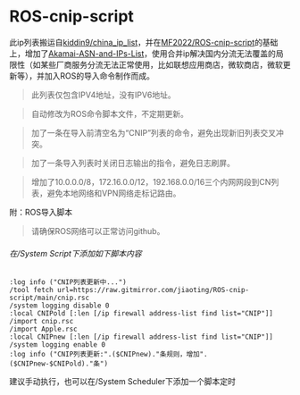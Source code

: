 # ROS-cnip-script

此ip列表搬运自[kiddin9/china_ip_list](https://github.com/kiddin9/china_ip_list)，并在[MF2022/ROS-cnip-script](https://github.com/DMF2022/ROS-cnip-script)的基础上，增加了[Akamai-ASN-and-IPs-List](https://github.com/SecOps-Institute/Akamai-ASN-and-IPs-List)，使用合并ip解决国内分流无法覆盖的局限性（如某些厂商服务分流无法正常使用，比如联想应用商店，微软商店，微软更新等），并加入ROS的导入命令制作而成。


>此列表仅包含IPV4地址，没有IPV6地址。

>自动修改为ROS命令脚本文件，不定期更新。

>加了一条在导入前清空名为“CNIP”列表的命令，避免出现新旧列表交叉冲突。

>加了一条导入列表时关闭日志输出的指令，避免日志刷屏。

>增加了10.0.0.0/8，172.16.0.0/12，192.168.0.0/16三个内网网段到CN列表，避免本地网络和VPN网络走标记路由。

附：ROS导入脚本

>请确保ROS网络可以正常访问github。

###### 在/System Script下添加如下脚本内容
```
:log info ("CNIP列表更新中...")
/tool fetch url=https://raw.gitmirror.com/jiaoting/ROS-cnip-script/main/cnip.rsc
/system logging disable 0
:local CNIPold [:len [/ip firewall address-list find list="CNIP"]]
/import cnip.rsc
/import Apple.rsc
:local CNIPnew [:len [/ip firewall address-list find list="CNIP"]]
/system logging enable 0
:log info ("CNIP列表更新:".($CNIPnew)."条规则，增加".($CNIPnew-$CNIPold)."条")
```
建议手动执行，也可以在/System Scheduler下添加一个脚本定时
